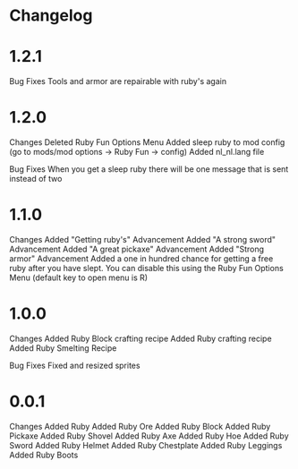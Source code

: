 # Changelog
# 1.2.1
Bug Fixes
Tools and armor are repairable with ruby's again

# 1.2.0
Changes
Deleted Ruby Fun Options Menu
Added sleep ruby to mod config (go to mods/mod options -> Ruby Fun -> config)
Added nl_nl.lang file

Bug Fixes
When you get a sleep ruby there will be one message that is sent instead of two

# 1.1.0
Changes
Added "Getting ruby's" Advancement
Added "A strong sword" Advancement
Added "A great pickaxe" Advancement
Added "Strong armor" Advancement
Added a one in hundred chance for getting a free ruby after you have slept. You can disable this using the Ruby Fun Options Menu (default key to open menu is R) 

# 1.0.0
Changes
Added Ruby Block crafting recipe
Added Ruby crafting recipe
Added Ruby Smelting Recipe

Bug Fixes
Fixed and resized sprites

# 0.0.1
Changes
Added Ruby
Added Ruby Ore
Added Ruby Block
Added Ruby Pickaxe
Added Ruby Shovel
Added Ruby Axe
Added Ruby Hoe
Added Ruby Sword
Added Ruby Helmet
Added Ruby Chestplate
Added Ruby Leggings
Added Ruby Boots
